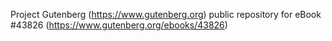Project Gutenberg (https://www.gutenberg.org) public repository for eBook #43826 (https://www.gutenberg.org/ebooks/43826)
